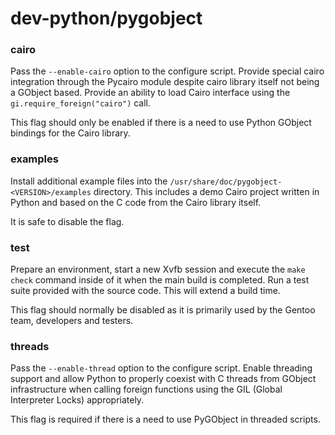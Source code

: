 # dev-python/pygobject

### cairo
Pass the `--enable-cairo` option to the configure script. Provide special cairo integration through the Pycairo module despite cairo library itself not being a GObject based. Provide an ability to load Cairo interface using the `gi.require_foreign("cairo")` call.

This flag should only be enabled if there is a need to use Python GObject bindings for the Cairo library.

### examples
Install additional example files into the `/usr/share/doc/pygobject-<VERSION>/examples` directory. This includes a demo Cairo project written in Python and based on the C code from the Cairo library itself.

It is safe to disable the flag.

### test
Prepare an environment, start a new Xvfb session and execute the `make check` command inside of it when the main build is completed. Run a test suite provided with the source code. This will extend a build time.

This flag should normally be disabled as it is primarily used by the Gentoo team, developers and testers.

### threads
Pass the `--enable-thread` option to the configure script. Enable threading support and allow Python to properly coexist with C threads from GObject infrastructure when calling foreign functions using the GIL (Global Interpreter Locks) appropriately.

This flag is required if there is a need to use PyGObject in threaded scripts.
